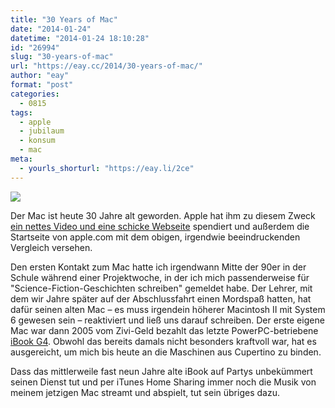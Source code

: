 ```yaml
---
title: "30 Years of Mac"
date: "2014-01-24"
datetime: "2014-01-24 18:10:28"
id: "26994"
slug: "30-years-of-mac"
url: "https://eay.cc/2014/30-years-of-mac/"
author: "eay"
format: "post"
categories:
  - 0815
tags:
  - apple
  - jubilaum
  - konsum
  - mac
meta:
  - yourls_shorturl: "https://eay.li/2ce"
---
```


![](https://eay.cc/uploads/2014/30yearsofmac.jpg)

Der Mac ist heute 30 Jahre alt geworden. Apple hat ihm zu diesem Zweck [ein nettes Video und eine schicke Webseite](https://www.apple.com/30-years/) spendiert und außerdem die Startseite von apple.com mit dem obigen, irgendwie beeindruckenden Vergleich versehen.

Den ersten Kontakt zum Mac hatte ich irgendwann Mitte der 90er in der Schule während einer Projektwoche, in der ich mich passenderweise für "Science-Fiction-Geschichten schreiben" gemeldet habe. Der Lehrer, mit dem wir Jahre später auf der Abschlussfahrt einen Mordspaß hatten, hat dafür seinen alten Mac – es muss irgendein höherer Macintosh II mit System 6 gewesen sein – reaktiviert und ließ uns darauf schreiben. Der erste eigene Mac war dann 2005 vom Zivi-Geld bezahlt das letzte PowerPC-betriebene [iBook G4](http://www.everymac.com/systems/apple/ibook/specs/ibook_g4_1.33_12.html). Obwohl das bereits damals nicht besonders kraftvoll war, hat es ausgereicht, um mich bis heute an die Maschinen aus Cupertino zu binden.

Dass das mittlerweile fast neun Jahre alte iBook auf Partys unbekümmert seinen Dienst tut und per iTunes Home Sharing immer noch die Musik von meinem jetzigen Mac streamt und abspielt, tut sein übriges dazu.
